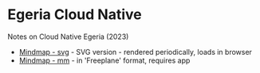 # Egeria Cloud Native

Notes on Cloud Native Egeria (2023)

* [Mindmap - svg](CloudNativeDeploymentOfEgeria.pdf) - SVG version - rendered periodically, loads in browser
* [Mindmap - mm](CloudNativeDeploymentOfEgeria.mm) - in 'Freeplane' format, requires app
